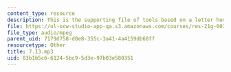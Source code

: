 ```yaml
---
content_type: resource
description: This is the supporting file of tools based on a letter home.
file: https://ol-ocw-studio-app-qa.s3.amazonaws.com/courses/res-21g-003-learning-chinese-a-foundation-course-in-mandarin-spring-2011/83b1b5c661245bc95d3e97b03e580351_7.13.mp3
file_type: audio/mpeg
parent_uid: 7179d758-d0e8-355c-3a41-4a4159db68ff
resourcetype: Other
title: 7.13.mp3
uid: 83b1b5c6-6124-5bc9-5d3e-97b03e580351
---
```


